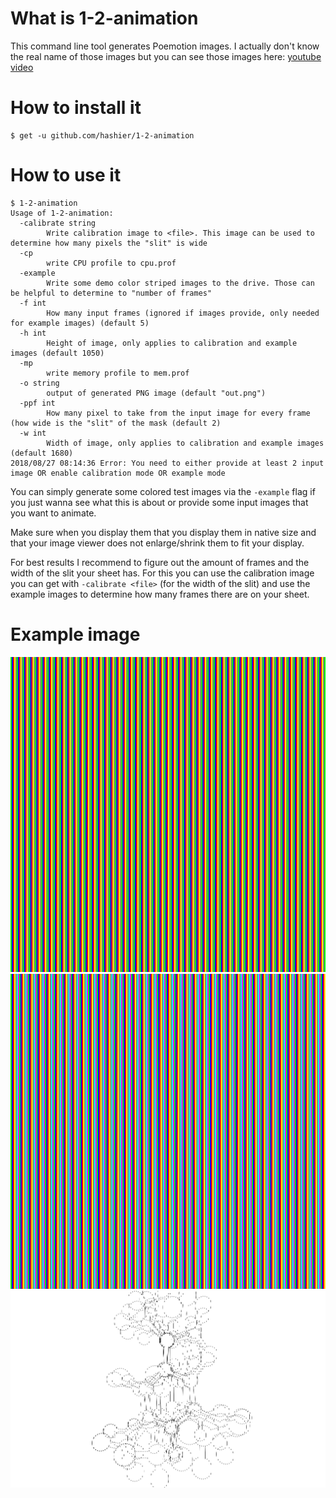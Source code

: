 # What is 1-2-animation

This command line tool generates Poemotion images. I actually don't know the real name of those images but you can see those images here: [youtube video](https://www.youtube.com/watch?v=Serhd00QNzo)

# How to install it

```
$ get -u github.com/hashier/1-2-animation
```

# How to use it

```
$ 1-2-animation
Usage of 1-2-animation:
  -calibrate string
    	Write calibration image to <file>. This image can be used to determine how many pixels the "slit" is wide
  -cp
    	write CPU profile to cpu.prof
  -example
    	Write some demo color striped images to the drive. Those can be helpful to determine to "number of frames"
  -f int
    	How many input frames (ignored if images provide, only needed for example images) (default 5)
  -h int
    	Height of image, only applies to calibration and example images (default 1050)
  -mp
    	write memory profile to mem.prof
  -o string
    	output of generated PNG image (default "out.png")
  -ppf int
    	How many pixel to take from the input image for every frame (how wide is the "slit" of the mask (default 2)
  -w int
    	Width of image, only applies to calibration and example images (default 1680)
2018/08/27 08:14:36 Error: You need to either provide at least 2 input image OR enable calibration mode OR example mode
```

You can simply generate some colored test images via the `-example` flag if you just wanna see what this is about or provide some input images that you want to animate.

Make sure when you display them that you display them in native size and that your image viewer does not enlarge/shrink them to fit your display.

For best results I recommend to figure out the amount of frames and the width of the slit your sheet has. For this you can use the calibration image you can get with `-calibrate <file>` (for the width of the slit) and use the example images to determine how many frames there are on your sheet.

# Example image

![5 framed colored test image](https://github.com/hashier/1-2-animation/blob/master/example/example-color-5-out.png?raw=true)
![7 framed colored test image](https://raw.githubusercontent.com/hashier/1-2-animation/master/example/example-color-7-out.png)
![5 framed rotating molecule](https://raw.githubusercontent.com/hashier/1-2-animation/master/example/molecule/molecule.png)
